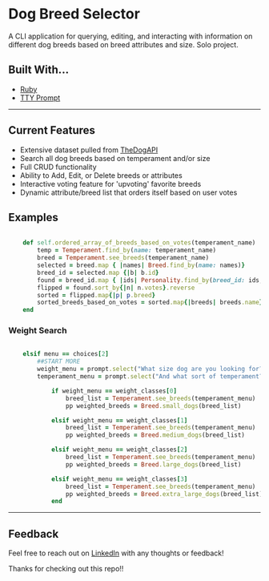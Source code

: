 # Dog Breed Selector

A CLI application for querying, editing, and interacting with information on different dog breeds based on breed attributes and size.  Solo project.

## Built With...

- <a href="https://www.ruby-lang.org/en/">Ruby</a>
- <a href="https://github.com/piotrmurach/tty-prompt">TTY Prompt </a>

---

## Current Features 

* Extensive dataset pulled from <a href="https://dog.ceo/dog-api/documentation/">TheDogAPI</a>
* Search all dog breeds based on temperament and/or size
* Full CRUD functionality
* Ability to Add, Edit, or Delete breeds or attributes 
* Interactive voting feature for 'upvoting' favorite breeds
* Dynamic attribute/breed list that orders itself based on user votes

## Examples

```ruby

    def self.ordered_array_of_breeds_based_on_votes(temperament_name)
        temp = Temperament.find_by(name: temperament_name)
        breed = Temperament.see_breeds(temperament_name)
        selected = breed.map { |names| Breed.find_by(name: names)}
        breed_id = selected.map {|b| b.id}
        found = breed_id.map { |ids| Personality.find_by(breed_id: ids, temperament_id: temp.id)}
        flipped = found.sort_by{|n| n.votes}.reverse
        sorted = flipped.map{|p| p.breed}
        sorted_breeds_based_on_votes = sorted.map{|breeds| breeds.name}
    end 
```
### Weight Search

```ruby

    elsif menu == choices[2]
        ##START MORE
        weight_menu = prompt.select("What size dog are you looking for?", weight_classes)
        temperament_menu = prompt.select("And what sort of temperament?", all_temperaments, filter: true)

            if weight_menu == weight_classes[0]
                breed_list = Temperament.see_breeds(temperament_menu)
                pp weighted_breeds = Breed.small_dogs(breed_list)

            elsif weight_menu == weight_classes[1]
                breed_list = Temperament.see_breeds(temperament_menu)
                pp weighted_breeds = Breed.medium_dogs(breed_list)

            elsif weight_menu == weight_classes[2]
                breed_list = Temperament.see_breeds(temperament_menu)
                pp weighted_breeds = Breed.large_dogs(breed_list)

            elsif weight_menu == weight_classes[3]
                breed_list = Temperament.see_breeds(temperament_menu)
                pp weighted_breeds = Breed.extra_large_dogs(breed_list)
            end
```

---

## Feedback

Feel free to reach out on <a href="http://www.linkedin.com/in/christineadoherty">LinkedIn</a> with any thoughts or feedback!

Thanks for checking out this repo!!

    
